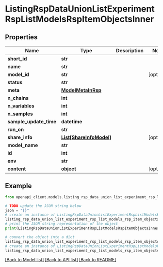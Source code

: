 # ListingRspDataUnionListExperimentRspListModelsRspItemObjectsInner


## Properties

Name | Type | Description | Notes
------------ | ------------- | ------------- | -------------
**short_id** | **str** |  | 
**name** | **str** |  | 
**model_id** | **str** |  | [optional] 
**status** | **str** |  | 
**meta** | [**ModelMetaInRsp**](ModelMetaInRsp.md) |  | 
**n_chains** | **int** |  | 
**n_variables** | **int** |  | 
**n_samples** | **int** |  | 
**sample_update_time** | **datetime** |  | 
**run_on** | **str** |  | 
**share_info** | [**List[ShareInfoModel]**](ShareInfoModel.md) |  | [optional] 
**model_name** | **str** |  | 
**id** | **int** |  | 
**env** | **str** |  | 
**content** | **object** |  | [optional] 

## Example

```python
from openapi_client.models.listing_rsp_data_union_list_experiment_rsp_list_models_rsp_item_objects_inner import ListingRspDataUnionListExperimentRspListModelsRspItemObjectsInner

# TODO update the JSON string below
json = "{}"
# create an instance of ListingRspDataUnionListExperimentRspListModelsRspItemObjectsInner from a JSON string
listing_rsp_data_union_list_experiment_rsp_list_models_rsp_item_objects_inner_instance = ListingRspDataUnionListExperimentRspListModelsRspItemObjectsInner.from_json(json)
# print the JSON string representation of the object
print(ListingRspDataUnionListExperimentRspListModelsRspItemObjectsInner.to_json())

# convert the object into a dict
listing_rsp_data_union_list_experiment_rsp_list_models_rsp_item_objects_inner_dict = listing_rsp_data_union_list_experiment_rsp_list_models_rsp_item_objects_inner_instance.to_dict()
# create an instance of ListingRspDataUnionListExperimentRspListModelsRspItemObjectsInner from a dict
listing_rsp_data_union_list_experiment_rsp_list_models_rsp_item_objects_inner_from_dict = ListingRspDataUnionListExperimentRspListModelsRspItemObjectsInner.from_dict(listing_rsp_data_union_list_experiment_rsp_list_models_rsp_item_objects_inner_dict)
```
[[Back to Model list]](../README.md#documentation-for-models) [[Back to API list]](../README.md#documentation-for-api-endpoints) [[Back to README]](../README.md)


